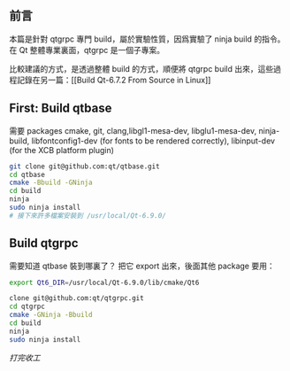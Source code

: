 ## 前言

本篇是針對 qtgrpc 專門 build，屬於實驗性質，因爲實驗了 ninja build 的指令。
在 Qt 整體專業裏面，qtgrpc 是一個子專案。

比較建議的方式，是透過整體 build 的方式，順便將 qtgrpc build 出來，這些過程記錄在另一篇：[[Build Qt-6.7.2 From Source in Linux]]

## First: Build qtbase
需要 packages
cmake, git, clang,libgl1-mesa-dev, libglu1-mesa-dev, ninja-build, libfontconfig1-dev (for fonts to be rendered correctly), libinput-dev (for the XCB platform plugin)

```bash
git clone git@github.com:qt/qtbase.git
cd qtbase
cmake -Bbuild -GNinja
cd build
ninja
sudo ninja install
# 接下來許多檔案安裝到 /usr/local/Qt-6.9.0/
```

## Build qtgrpc

需要知道 qtbase 裝到哪裏了？ 把它 export 出來，後面其他 package 要用：

```bash
export Qt6_DIR=/usr/local/Qt-6.9.0/lib/cmake/Qt6
```

```bash
clone git@github.com:qt/qtgrpc.git
cd qtgrpc
cmake -GNinja -Bbuild
cd build
ninja
sudo ninja install
```

 _打完收工_
 
